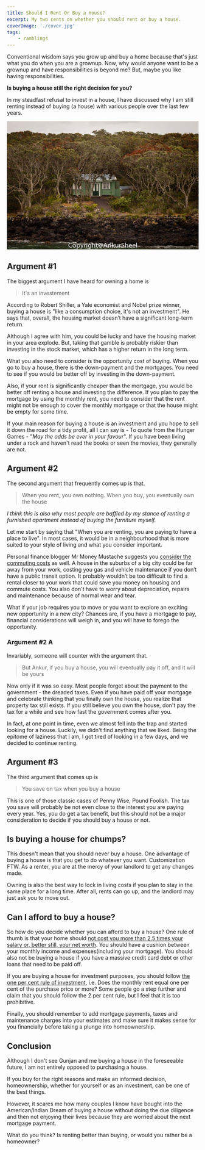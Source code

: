 ```yaml
---
title: Should I Rent Or Buy a House?
excerpt: My two cents on whether you should rent or buy a house.
coverImage: './cover.jpg'
tags:
    - ramblings
---
```


Conventional wisdom says you grow up and buy a home because that's just what you do when you are a grownup. Now, why would anyone want to be a grownup and have responsibilities is beyond me? But, maybe you like having responsibilities.

**Is buying a house still the right decision for you?**

In my steadfast refusal to invest in a house, I have discussed why I am still renting instead of buying (a house) with various people over the last few years.

![Abandoned House](./cover.jpg)

## Argument #1

The biggest argument I have heard for owning a home is

> It's an investement

According to Robert Shiller, a Yale economist and Nobel prize winner, buying a house is "like a consumption choice, it's not an investment". He says that, overall, the housing market doesn’t have a significant long-term return.

Although I agree with him, you could be lucky and have the housing market in your area explode. But, taking that gamble is probably riskier than investing in the stock market, which has a higher return in the long term.

What you also need to consider is the opportunity cost of buying. When you go to buy a house, there is the down-payment and the mortgages. You need to see if you would be better off by investing in the down-payment.

Also, if your rent is significantly cheaper than the mortgage, you would be better off renting a house and investing the difference. If you plan to pay the mortgage by using the monthly rent, you need to consider that the rent might not be enough to cover the monthly mortgage or that the house might be empty for some time.

If your main reason for buying a house is an investment and you hope to sell it down the road for a tidy profit, all I can say is - To quote from the Hunger Games - "_May the odds be ever in your favour_". If you have been living under a rock and haven't read the books or seen the movies, they generally are not.

## Argument #2

The second argument that frequently comes up is that.

> When you rent, you own nothing. When you buy, you eventually own the house

_I think this is also why most people are baffled by my stance of renting a furnished apartment instead of buying the furniture myself._

Let me start by saying that "When you are renting, you are paying to have a place to live". In most cases, it would be in a neighbourhood that is more suited to your style of living and what you consider important.

Personal finance blogger Mr Money Mustache suggests you [consider the commuting costs](http://www.mrmoneymustache.com/2015/07/27/rent-vs-buy/) as well. A house in the suburbs of a big city could be far away from your work, costing you gas and vehicle maintenance if you don’t have a public transit option. It probably wouldn’t be too difficult to find a rental closer to your work that could save you money on housing and commute costs. You also don't have to worry about depreciation, repairs and maintenance because of normal wear and tear.

What if your job requires you to move or you want to explore an exciting new opportunity in a new city? Chances are, if you have a mortgage to pay, financial considerations will weigh in, and you will have to forego the opportunity.

### Argument #2 A

Invariably, someone will counter with the argument that.

> But Ankur, if you buy a house, you will eventually pay it off, and it will be yours

Now only if it was so easy. Most people forget about the payment to the government - the dreaded taxes. Even if you have paid off your mortgage and celebrate thinking that you finally own the house, you realize that property tax still exists. If you still believe you own the house, don't pay the tax for a while and see how fast the government comes after you.

In fact, at one point in time, even we almost fell into the trap and started looking for a house. Luckily, we didn't find anything that we liked. Being the epitome of laziness that I am, I got tired of looking in a few days, and we decided to continue renting.

## Argument #3

The third argument that comes up is

> You save on tax when you buy a house

This is one of those classic cases of Penny Wise, Pound Foolish. The tax you save will probably be not even close to the interest you are paying every year. Yes, you do get a tax benefit, but this should not be a major consideration to decide if you should buy a house or not.

## Is buying a house for chumps?

This doesn't mean that you should never buy a house. One advantage of buying a house is that you get to do whatever you want. Customization FTW. As a renter, you are at the mercy of your landlord to get any changes made.

Owning is also the best way to lock in living costs if you plan to stay in the same place for a long time. After all, rents can go up, and the landlord may just ask you to move out.

## Can I afford to buy a house?

So how do you decide whether you can afford to buy a house? One rule of thumb is that your home should [not cost you more than 2.5 times your salary or, better still, your net worth](http://www.mymoneyblog.com/4-different-rules-of-thumb-for-how-much-house-you-can-afford.html). You should have a cushion between your monthly income and expenses(including your mortgage). You should also not be buying a house if you have a massive credit card debt or other loans that need to be paid off.

If you are buying a house for investment purposes, you should follow [the one per cent rule of investment](http://affordanything.com/2012/01/25/income-property/), i.e. Does the monthly rent equal one per cent of the purchase price or more? Some people go a step further and claim that you should follow the 2 per cent rule, but I feel that it is too prohibitive.

Finally, you should remember to add mortgage payments, taxes and maintenance charges into your estimates and make sure it makes sense for you financially before taking a plunge into homeownership.

## Conclusion

Although I don't see Gunjan and me buying a house in the foreseeable future, I am not entirely opposed to purchasing a house.

If you buy for the right reasons and make an informed decision, homeownership, whether for yourself or as an investment, can be one of the best things.

However, it scares me how many couples I know have bought into the American/Indian Dream of buying a house without doing the due diligence and then not enjoying their lives because they are worried about the next mortgage payment.

What do you think? Is renting better than buying, or would you rather be a homeowner?
